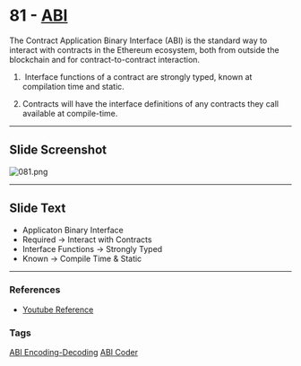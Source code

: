 # 81 - [ABI](ABI.md)
The Contract Application Binary Interface (ABI) is the standard way to interact with contracts in the Ethereum ecosystem, both from outside the blockchain and for contract-to-contract interaction.

1.   Interface functions of a contract are strongly typed, known at compilation time and static.

2.  Contracts will have the interface definitions of any contracts they call available at compile-time.
___
## Slide Screenshot
![081.png](../images/ethereum101/081.png)
___
## Slide Text
- Applicaton Binary Interface
- Required -> Interact with Contracts
- Interface Functions -> Strongly Typed
- Known -> Compile Time & Static 
___
### References
- [Youtube Reference](https://www.youtube.com/watch?v=I-TjCtjDs1M)
### Tags
[ABI Encoding-Decoding](../Solidity101/ABI%20Encoding-Decoding.md) [ABI Coder](../Solidity101/ABI%20Coder.md)